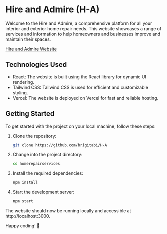# Hire and Admire (H-A)

Welcome to the Hire and Admire, a comprehensive platform for all your interior and exterior home repair needs. This website showcases a range of services and information to help homeowners and businesses improve and maintain their spaces.

[Hire and Admire Website](https://h-a.vercel.app/)


## Technologies Used

- React: The website is built using the React library for dynamic UI rendering.
- Tailwind CSS: Tailwind CSS is used for efficient and customizable styling.
- Vercel: The website is deployed on Vercel for fast and reliable hosting.

## Getting Started

To get started with the project on your local machine, follow these steps:

1. Clone the repository:

   ```bash
   git clone https://github.com/brigitabi/H-A

   ```

2. Change into the project directory:
   ```bash
   cd homerepairservices

3. Install the required dependencies:

    ```bash
    npm install

4. Start the development server:
    ```bash
    npm start

The website should now be running locally and accessible at http://localhost:3000.

Happy coding! 🚀